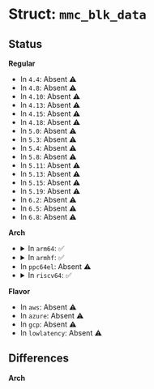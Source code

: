 # Struct: <code>mmc_blk_data</code>

## Status
<b>Regular</b>
<ul>
<li>
In <code>4.4</code>: Absent ⚠️
</li>
<li>
In <code>4.8</code>: Absent ⚠️
</li>
<li>
In <code>4.10</code>: Absent ⚠️
</li>
<li>
In <code>4.13</code>: Absent ⚠️
</li>
<li>
In <code>4.15</code>: Absent ⚠️
</li>
<li>
In <code>4.18</code>: Absent ⚠️
</li>
<li>
In <code>5.0</code>: Absent ⚠️
</li>
<li>
In <code>5.3</code>: Absent ⚠️
</li>
<li>
In <code>5.4</code>: Absent ⚠️
</li>
<li>
In <code>5.8</code>: Absent ⚠️
</li>
<li>
In <code>5.11</code>: Absent ⚠️
</li>
<li>
In <code>5.13</code>: Absent ⚠️
</li>
<li>
In <code>5.15</code>: Absent ⚠️
</li>
<li>
In <code>5.19</code>: Absent ⚠️
</li>
<li>
In <code>6.2</code>: Absent ⚠️
</li>
<li>
In <code>6.5</code>: Absent ⚠️
</li>
<li>
In <code>6.8</code>: Absent ⚠️
</li>
</ul>
<b>Arch</b>
<ul>
<li>
<details>
<summary>In <code>arm64</code>: ✅</summary>

```c
struct mmc_blk_data {
    struct device *parent;
    struct gendisk *disk;
    struct mmc_queue queue;
    struct list_head part;
    struct list_head rpmbs;
    unsigned int flags;
    unsigned int usage;
    unsigned int read_only;
    unsigned int part_type;
    unsigned int reset_done;
    unsigned int part_curr;
    struct device_attribute force_ro;
    struct device_attribute power_ro_lock;
    int area_type;
    struct dentry *status_dentry;
    struct dentry *ext_csd_dentry;
};
```
</details>
</li>
<li>
<details>
<summary>In <code>armhf</code>: ✅</summary>

```c
struct mmc_blk_data {
    struct device *parent;
    struct gendisk *disk;
    struct mmc_queue queue;
    struct list_head part;
    struct list_head rpmbs;
    unsigned int flags;
    unsigned int usage;
    unsigned int read_only;
    unsigned int part_type;
    unsigned int reset_done;
    unsigned int part_curr;
    struct device_attribute force_ro;
    struct device_attribute power_ro_lock;
    int area_type;
    struct dentry *status_dentry;
    struct dentry *ext_csd_dentry;
};
```
</details>
</li>
<li>
In <code>ppc64el</code>: Absent ⚠️
</li>
<li>
<details>
<summary>In <code>riscv64</code>: ✅</summary>

```c
struct mmc_blk_data {
    struct device *parent;
    struct gendisk *disk;
    struct mmc_queue queue;
    struct list_head part;
    struct list_head rpmbs;
    unsigned int flags;
    unsigned int usage;
    unsigned int read_only;
    unsigned int part_type;
    unsigned int reset_done;
    unsigned int part_curr;
    struct device_attribute force_ro;
    struct device_attribute power_ro_lock;
    int area_type;
    struct dentry *status_dentry;
    struct dentry *ext_csd_dentry;
};
```
</details>
</li>
</ul>
<b>Flavor</b>
<ul>
<li>
In <code>aws</code>: Absent ⚠️
</li>
<li>
In <code>azure</code>: Absent ⚠️
</li>
<li>
In <code>gcp</code>: Absent ⚠️
</li>
<li>
In <code>lowlatency</code>: Absent ⚠️
</li>
</ul>

## Differences
<b>Arch</b>
<ul>
</ul>

